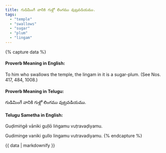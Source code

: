 ```yaml
---
title: గుడిమింగే వానికి గుళ్లో లింగము వుట్రవడియము.
tags:
  - "temple"
  - "swallows"
  - "sugar"
  - "plum"
  - "lingam"
---
```


{% capture data %}
#### Proverb Meaning in English:
To him who swallows the temple, the lingam in it is a sugar-plum.
(See Nos. 417, 484, 1008.)

#### Proverb Meaning in Telugu:
గుడిమింగే వానికి గుళ్లో లింగము వుట్రవడియము.

#### Telugu Sametha in English:
Guḍimiṅgē vāniki guḷlō liṅgamu vuṭravaḍiyamu.

Gudiminge vaniki gullo lingamu vutravadiyamu.
{% endcapture %}

{{ data | markdownify }}

